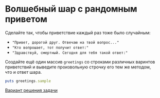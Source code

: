 # Волшебный шар с рандомным приветом 

Сделайте так, чтобы приветствие каждый раз тоже было случайным:

- `"Привет, дорогой друг. Отвечаю на твой вопрос..."`
- `"Кто вопрошает, тот получит ответ:"`
- `"Здравствуй, смертный. Сегодня для тебя такой ответ:"`

<div class="rubyrush-task-hint">

Создайте ещё один массив `greetings` со строками различных варинтов приветствий и выведите произвольную строчку его тем же методом, что и ответ шара.

```ruby
puts greetings.sample
```

</div>


<div class="rubyrush-task-answer">


<p>
<a href="https://github.com/aristofun/rubyrush-path/tree/master/steps/magic-ball-02/solution/" class="rubyrush-task-solution-link">Вариант решения задачи</a>
</p>

</div>
